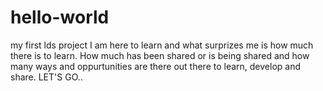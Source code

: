 # hello-world
my first lds project
I am here to learn and what surprizes me is how much there is to learn. How much has been shared or is being shared and how many ways and oppurtunities are there out there to learn, develop and share. LET'S GO..
